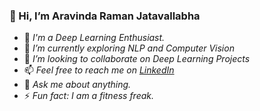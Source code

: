   ### 👋 Hi, I’m Aravinda Raman Jatavallabha
   
   
   
   
- 👀 *I'm a Deep Learning Enthusiast.*
- 🌱 *I’m currently exploring NLP and Computer Vision*
- 💞️ *I’m looking to collaborate on Deep Learning Projects*
- 📫 *Feel free to reach me on [LinkedIn](https://www.linkedin.com/in/aravinda-raman-1402/)*
- 💬 *Ask me about anything.*
- ⚡ *Fun fact: I am a fitness freak.*


<!---
aravinda-1402/aravinda-1402 is a ✨ special ✨ repository because its `README.md` (this file) appears on your GitHub profile.
You can click the Preview link to take a look at your changes.
--->
